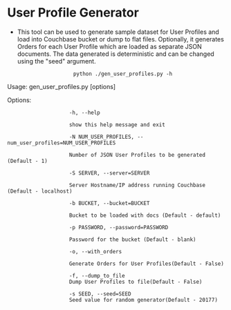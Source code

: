User Profile Generator 
========

- This tool can be used to generate sample dataset for User Profiles and load into Couchbase bucket or dump to flat files.
Optionally, it generates Orders for each User Profile which are loaded as separate JSON documents. The data generated is deterministic and can be changed using the "seed" argument.

                        python ./gen_user_profiles.py -h



Usage: gen_user_profiles.py [options]

Options:

                        -h, --help             

                        show this help message and exit

                        -N NUM_USER_PROFILES, --num_user_profiles=NUM_USER_PROFILES

                        Number of JSON User Profiles to be generated (Default - 1)
                        
                        -S SERVER, --server=SERVER

                        Server Hostname/IP address running Couchbase (Default - localhost)
                        
                        -b BUCKET, --bucket=BUCKET

                        Bucket to be loaded with docs (Default - default)
                        
                        -p PASSWORD, --password=PASSWORD

                        Password for the bucket (Default - blank)
                        
                        -o, --with_orders     

                        Generate Orders for User Profiles(Default - False)
                        
                        -f, --dump_to_file    
                        Dump User Profiles to file(Default - False)

                        -s SEED, --seed=SEED  
                        Seed value for random generator(Default - 20177)
